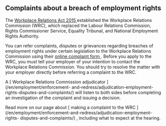 ##  Complaints about a breach of employment rights

The [ Workplace Relations Act 2015
](http://www.irishstatutebook.ie/eli/2015/act/16/enacted/en/html) established
the Workplace Relations Commission (WRC), which replaced the Labour Relations
Commission, Rights Commissioner Service, Equality Tribunal, and National
Employment Rights Authority.

You can refer complaints, disputes or grievances regarding breaches of
employment rights under certain legislation to the Workplace Relations
Commission using their [ online complaint form
](https://www.workplacerelations.ie/en/complaints_disputes/making_a_complaint/)
. Before you apply to the WRC, you must tell your employer of your intention
to contact the Workplace Relations Commission. You should try to resolve the
matter with your employer directly before referring a complaint to the WRC.

A [ Workplace Relations Commission adjudicator ](/en/employment/enforcement-
and-redress/adjudication-employment-rights-disputes-and-complaints/) will
listen to both sides before completing an investigation of the complaint and
issuing a decision.

Read more on our page about [ making a complaint to the WRC
](/en/employment/enforcement-and-redress/adjudication-employment-rights-
disputes-and-complaints/) , including what to expect at the hearing.
